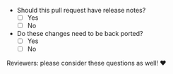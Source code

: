 

<!--
Thank you for your Pull Request!

Here are a few things to think about (see below for more details). Please check each option after the PR is created.
-->

- Should this pull request have release notes?
  - [ ] Yes
  - [ ] No
- Do these changes need to be back ported?
  - [ ] Yes
  - [ ] No

Reviewers: please consider these questions as well! :heart:

<!-- Use this section if the pull request has release notes.
**Release notes**

Fixed case XXXXXX @username:
Mono: Your release notes go here.

Other options: Internal, Changed, Improved, Feature. 
-->

<!-- Use this section is the pull request should be back ported.
**Backports**

List the versions of Unity where this change should be back ported here.
-->

<!-- Use this section if the pull request requires other changes in the Unity repository.
**Unity repository changes**

List any Unity repository PRs.
-->